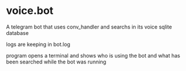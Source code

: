 # voice.bot
A telegram bot that uses conv_handler and searchs in its voice sqlite database

logs are keeping in bot.log

program opens a terminal and shows who is using the bot and what has been searched while the bot was running
